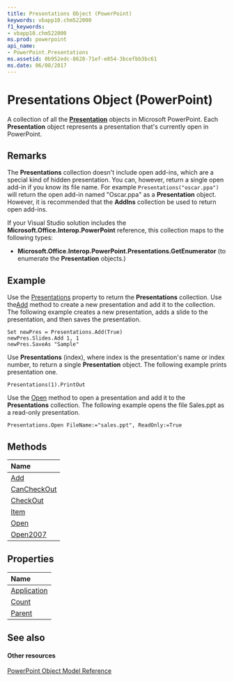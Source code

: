 ```yaml
---
title: Presentations Object (PowerPoint)
keywords: vbapp10.chm522000
f1_keywords:
- vbapp10.chm522000
ms.prod: powerpoint
api_name:
- PowerPoint.Presentations
ms.assetid: 0b952edc-8628-71ef-e854-3bcefbb3bc61
ms.date: 06/08/2017
---
```



# Presentations Object (PowerPoint)

A collection of all the  **[Presentation](PowerPoint.Presentation.md)** objects in Microsoft PowerPoint. Each **Presentation** object represents a presentation that's currently open in PowerPoint.


## Remarks

The  **Presentations** collection doesn't include open add-ins, which are a special kind of hidden presentation. You can, however, return a single open add-in if you know its file name. For example `Presentations("oscar.ppa")` will return the open add-in named "Oscar.ppa" as a **Presentation** object. However, it is recommended that the **AddIns** collection be used to return open add-ins.

If your Visual Studio solution includes the  **Microsoft.Office.Interop.PowerPoint** reference, this collection maps to the following types:


-  **Microsoft.Office.Interop.PowerPoint.Presentations.GetEnumerator** (to enumerate the **Presentation** objects.)
    

## Example

Use the [Presentations](http://msdn.microsoft.com/library/d6f5f565-d593-e230-c3b9-2302bdd83644%28Office.15%29.aspx) property to return the **Presentations** collection. Use the[Add](http://msdn.microsoft.com/library/9a09ad9b-c52d-9fd6-20ef-68b694596ed2%28Office.15%29.aspx) method to create a new presentation and add it to the collection. The following example creates a new presentation, adds a slide to the presentation, and then saves the presentation.


```
Set newPres = Presentations.Add(True) 
newPres.Slides.Add 1, 1 
newPres.SaveAs "Sample"
```

Use  **Presentations** (index), where index is the presentation's name or index number, to return a single **Presentation** object. The following example prints presentation one.




```
Presentations(1).PrintOut
```

Use the [Open](http://msdn.microsoft.com/library/c19456ba-e5a8-83da-00ae-dd387e38febf%28Office.15%29.aspx) method to open a presentation and add it to the **Presentations** collection. The following example opens the file Sales.ppt as a read-only presentation.




```
Presentations.Open FileName:="sales.ppt", ReadOnly:=True
```


## Methods



|**Name**|
|:-----|
|[Add](http://msdn.microsoft.com/library/9a09ad9b-c52d-9fd6-20ef-68b694596ed2%28Office.15%29.aspx)|
|[CanCheckOut](http://msdn.microsoft.com/library/60393f0c-11e1-169d-2ead-c6556f1d1364%28Office.15%29.aspx)|
|[CheckOut](http://msdn.microsoft.com/library/c6145ab1-f6d5-265a-8244-40b5fa67aedf%28Office.15%29.aspx)|
|[Item](http://msdn.microsoft.com/library/f0d84e16-4d94-dd74-9e6f-4e57edfdc72d%28Office.15%29.aspx)|
|[Open](http://msdn.microsoft.com/library/c19456ba-e5a8-83da-00ae-dd387e38febf%28Office.15%29.aspx)|
|[Open2007](http://msdn.microsoft.com/library/45bbbe1f-461c-d908-0d3b-8b4e8aa681a6%28Office.15%29.aspx)|

## Properties



|**Name**|
|:-----|
|[Application](http://msdn.microsoft.com/library/5c42ecee-19ce-6e00-9aed-556fe32daf8b%28Office.15%29.aspx)|
|[Count](http://msdn.microsoft.com/library/e9f4d85f-4ba3-6c07-353d-79bbf39f91da%28Office.15%29.aspx)|
|[Parent](http://msdn.microsoft.com/library/5c1e9107-2b42-0b06-ddbc-6ed0186e96d2%28Office.15%29.aspx)|

## See also


#### Other resources


[PowerPoint Object Model Reference](http://msdn.microsoft.com/library/00acd64a-5896-0459-39af-98df2849849e%28Office.15%29.aspx)
